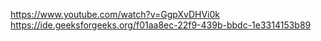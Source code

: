 https://www.youtube.com/watch?v=GgpXvDHVi0k
​
https://ide.geeksforgeeks.org/f01aa8ec-22f9-439b-bbdc-1e3314153b89